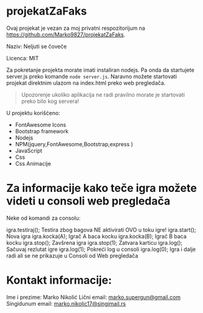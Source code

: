 # projekatZaFaks

Ovaj projekat je vezan za moj privatni respozitorijum na https://github.com/Marko9827/projekatZaFaks.

Naziv: Neljuti se čoveče

Licenca: MIT

Za pokretanje projekta morate imati instaliran nodejs. Pa onda da startujete server.js preko komande ``` node server.js ```. Naravno možete startovati projekat direktnim ulazom na index.html preko web pregledača. 

> Upozorenje ukoliko aplikacija ne radi pravilno morate je startovati preko bilo kog servera!

U projektu korišćeno:

- FontAwesome Icons
- Bootstrap framework
- Nodejs
- NPM(jquery,FontAwesome,Bootstrap,express )
- JavaScript
- Css
- Css Animacije

# Za informacije kako teče igra možete videti u consoli web pregledača
Neke od komandi za consolu: 

igra.testiraj(); Testira zbog bagova NE aktivirati OVO u toku igre!
igra.start(); Nova igra
igra.kocka(A); Igrač A baca kocku
igra.kocka(B); Igrač B baca kocku 
igra.stop(); Zavšrena igra
igra.stop(1); Zatvara karticu
igra.log(); Sačuvaj rezlutat igre
igra.log(1); Pokreći log u consoli
igra.log(0); Igra i dalje radi ali se ne prikazuje u Consoli od Web pregledača

# Kontakt informacije:

Ime i prezime: Marko Nikolić
Lični email: marko.supergun@gmail.com
Singidunum email: marko.nikolic17@singimail.rs
